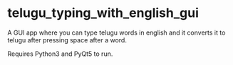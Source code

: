 # telugu_typing_with_english_gui
A GUI app where you can type telugu words in english and it converts it to telugu after pressing space after a word.

Requires Python3 and PyQt5 to run.
